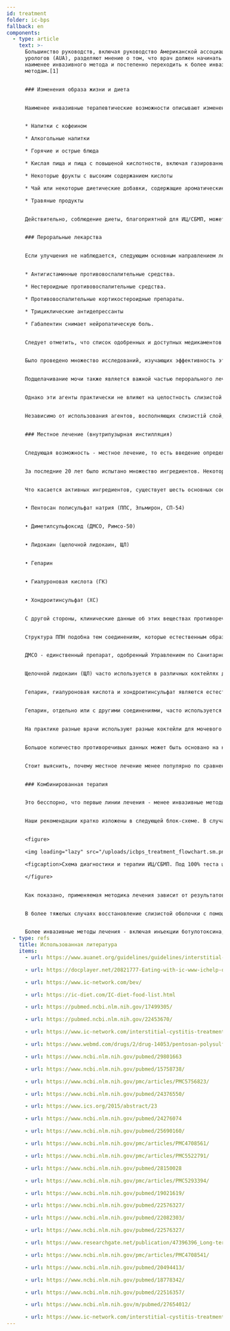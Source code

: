 ```yaml
---
id: treatment
folder: ic-bps
fallback: en
components:
  - type: article
    text: >-
      Большинство руководств, включая руководство Американской ассоциации
      урологов (AUA), разделяют мнение о том, что врач должен начинать с
      наименее инвазивного метода и постепенно переходить к более инвазивным
      методам.[1]


      ### Изменения образа жизни и диета


      Наименее инвазивные терапевтические возможности описывают изменение образа жизни. Диета оказывает большое влияние на симптомы. Списки продуктов питания и напитков при ИЦ /СБМП широко доступны в Интернете,[2],[3],[4] и по этой теме были опубликованы научные статьи.[5],[6] Большинство источников согласны с тем, что определенные виды пищи раздражают поврежденную стенку мочевого пузыря. В списках обычно упоминается следующее:


      * Напитки с кофеином

      * Алкогольные напитки

      * Горячие и острые блюда

      * Кислая пища и пища с повышеной кислотностю, включая газированные напитки.

      * Некоторые фрукты с высоким содержанием кислоты

      * Чай или некоторые диетические добавки, содержащие ароматические масла и/или летучие масляные соединения.

      * Травяные продукты


      Действительно, соблюдение диеты, благоприятной для ИЦ/СБМП, может помочь смягчить симптомы. Однако сами по себе изменения образа жизни и диеты не всегда работают, особенно в тяжелых случаях. Обычно до проявления эффектов требуется значительное время, и во время такой терапии симптомы могут ухудшиться.


      ### Пероральные лекарства


      Если улучшения не наблюдается, следующим основным направлением лечения является пероральная терапия. Наиболее распространенные лекарства обычно содержат один или несколько из следующих активных ингредиентов:


      * Антигистаминные противовоспалительные средства.

      * Нестероидные противовоспалительные средства.

      * Противовоспалительные кортикостероидные препараты.

      * Трициклические антидепрессанты

      * Габапентин снимает нейропатическую боль.


      Следует отметить, что список одобренных и доступных медикаментов сильно различается в зависимости от страны.


      Было проведено множество исследований, изучающих эффективность этих веществ, и это кратко изложено на многих страницах.[7] Эти агенты обладают противовоспалительным действием, блокируют медиатор боли и обладают антидепрессивным действием. Следовательно, пероральные препараты являются эффективным способом смягчения симптомов мочеиспускания и/или боли, улучшая таким образом качество жизни пациента.


      Подщелачивание мочи также является важной частью перорального лечения, поскольку кислая моча может раздражать мочевой пузырь и ухудшать симптомы. Избегать пищевых продуктов, повышающих кислотность мочи, во многих случаях недостаточно. Следовательно, ощелачивающие таблетки (лекарства или пищевые добавки) также играют важную роль в пероральном приеме лекарств.


      Однако эти агенты практически не влияют на целостность слизистой оболочки. Стоит упомянуть, что есть определенные препараты, которые действительно содержат один или несколько активных фармацевтических ингредиентов (подробно описанных ниже), используемых для восполнения слизистой оболочки. Многие из них широко известны и доступны в Интернете. В этой группе наиболее важным лекарством является Пентозан Полисульфат Натрия (ППН, Эльмирон, СП-54), который одобрен Управлением по Cанитарному Надзору за Качеством Пищевых Продуктов и Медикаментов (США) и считается единственным пероральным препаратом, который активно помогает восстановлению слизистой оболочки.


      Независимо от использования агентов, восполняющих слизистій слой, пероральная терапия имеет ряд существенных недостатков. Чтобы попасть в мочевой пузырь, лекарства должны абсорбироваться в пищеварительной системе, поступать в кровоток и достигать других тканей. Это снижает эффективность препаратов и увеличивает вероятность побочных эффектов. ППН, например, необходимо принимать в течение 3 месяцев или более, чтобы ощутить его влияние на слизистый слой. Пероральный прием ППН в течение более длительного периода может иметь серьезные побочные эффекты;[8] недавнее открытие по этой теме вызывает особую озабоченность.[9]


      ### Местное лечение (внутрипузырная инстилляция)


      Следующая возможность - местное лечение, то есть введение определенных веществ непосредственно в мочевой пузырь.


      За последние 20 лет было испытано множество ингредиентов. Некоторые из них, например БЦЖ (Бацила Кальмета-Герена), оказались неэффективными.[10] У других, которые взаимодействовали с фактором роста нервов, были проблемы с безопасностью.[11] При приеме некоторых веществ было достигнуто только частичное улучшение: например, при приеме ваниллоидов боль уменьшилась, но не наблюдалось улучшения в отношении симптомов мочеиспускания.[12] Есть некоторые агенты, которые сейчас исследуются, но результаты пока противоречивы и/или неубедительны, либо клинических испытаний еще не было проведено. Блокирование рецепторов P2X3 (которые влияют на активность мочевого пузыря) может быть многообещающим, но потребуются дальнейшие эксперименты.[13] Ботулинический токсин A (BTX-A, Botox) исследовался несколько раз, но результаты кажутся противоречивыми.[14],[15] Использование липосом для доставки различных агентов может быть эффективным методом,[16] но, опять же, потребуются дальнейшие эксперименты.


      Что касается активных ингредиентов, существует шесть основных соединений, которые связаны с восполнением слизистогой оболочки. Это следующие:


      • Пентосан полисульфат натрия (ППС, Эльмирон, СП-54)


      • Диметилсульфоксид (ДМСО, Римсо-50)


      • Лидокаин (щелочной лидокаин, ЩЛ)


      • Гепарин


      • Гиалуроновая кислота (ГК)


      • Хондроитинсульфат (ХС)


      С другой стороны, клинические данные об этих веществах противоречивы.


      Структура ППН подобна тем соединениям, которые естественным образом присутствуют в слизистой оболочке. Механизм его действия до сих пор неизвестен, но он может быть эффективным внутрипузырным лекарством.[17]


      ДМСО - единственный препарат, одобренный Управлением по Cанитарному Надзору за Качеством Пищевых Продуктов и Медикаментов (США) для инстилляции мочевого пузыря. Согласно некоторым статьям, он более эффективен, чем некоторые другие агенты,[18] тогда как другие источники указывают на проблемы, связанные с ДМСО.[19]


      Щелочной лидокаин (ЩЛ) часто используется в различных коктейлях для мочевого пузыря. По некоторым данным, это лекарство само по себе эффективное для восстановления слизистой оболочки.[20] Большинство терапевтов считают, что он может повысить эффективность других соединений,[21] даже если есть исследования, отрицающие это.


      Гепарин, гиалуроновая кислота и хондроитинсульфат являются естественными компонентами слизистой оболочки.


      Гепарин, отдельно или с другими соединениями, часто используется для местного лечения.[22] Есть данные, согласно которым он менее эффективен, чем, например, ДМСО (см. Выше). Гиалуроновая кислота может быть наиболее распространенным компонентом; его эффективность проверялась несколько раз с разными результатами.[23],[24],[25] Имеющиеся данные также противоречивы и для хондроитинсульфата.[26],[27],[28] Согласно некоторым исследованиям, ГК + ХС может быть столь же эффективным, как и ДМСО.[29]


      На практике разные врачи используют разные коктейли для мочевого пузыря,[30] надеясь, что пациент откликнется на лечение.


      Большое количество противоречивых данных может быть основано на нескольких фактах. Во-первых, этиология ИЦ /СБМП до сих пор не известна. Если заболевание может появиться по разным причинам, пациенты с разной этиологией могут по-разному реагировать на лечение. Во-вторых, во многих странах одобрено только одно или очень мало из этих лекарств, что само по себе препятствует построению объективной и сравнительной картины. В-третьих, в большинстве стран для инстилляции используется лишь несколько агентов или коктейлей, обычно в виде ex-tempore, что затрудняет проведение клинических испытаний с большим размером выборки.


      Стоит выяснить, почему местное лечение менее популярно по сравнению с пероральными препаратами, несмотря на то что оно более эффективно - при использовании правильного лекарства. Инвазивность - важный фактор. Многие врачи стараются избегать использования катетера, за исключением случаев, когда это неизбежно. Пациенты часто отказываются от инстилляционной терапии, опасаясь боли и риска дальнейших проблем - микроповреждений и инфекций, которые может вызвать катетер. Чтобы преодолеть эти проблемы, Urosystem разработала UroDapter® и UroStill®. UroDapter® - это небольшое устройство, заменяющее катетер. UroStill® представляет собой устройство, которое позволяет пациентам-женщинам самостоятельно делать инстилляции. С помощью UroStill® лечение мочевого пузыря можно проводить дома, без какой-либо непосредственной помощи медицинского работника.


      ### Комбинированная терапия


      Это бесспорно, что первые линии лечения - менее инвазивные методы, такие как диета и пероральные препараты - нужны. К сожалению, не только диагноз занимает много времени, но и эффект от менее инвазивных методов лечения проявляется позже. Это приводит к обычной ситуации, когда пациенты тратят 1–3 года и более на жизнь с трудно переносимой болью, тяжелыми мочевыми синдромами и постепенно ухудшающимся качеством жизни. Чем больше времени было потрачено на это, тем больше вероятность того, что пациент вообще не ответит на менее инвазивные методы лечения.


      Наши рекомендации кратко изложены в следующей блок-схеме. В случае тяжелых симптомов рекомендуется начать комбинированную терапию пероральным и внутрипузырным лечением, чтобы состояние пациента улучшилось как можно скорее.


      <figure>

      <img loading="lazy" src="/uploads/icbps_treatment_flowchart.sm.png" srcset="/uploads/icbps_treatment_flowchart.png 2x, /uploads/icbps_treatment_flowchart.sm.png 1x" alt="ICBPS treatment flowchart"/>

      <figcaption>Схема диагностики и терапии ИЦ/СБМП. Под 100% теста целостности слизистой оболочки следует понимать среднее значение порций мочи, измеренных в первый день (с низким потреблением жидкости) (описано в главе «Диагностика ИЦ/СБМП»).</figcaption>

      </figure>


      Как показано, применяемая методика лечения зависит от результатов теста целостности защитного слоя. Изменение образа жизни, диета и пероральное лечение эффективны и достаточны только в легких ИЦ/СБМП. В этих случаях также необходимо наблюдение за пациентом, потому что, несмотря на проведенное лечение, нельзя исключать ухудшение состояния. (Система наблюдения за пациентами еще не внедрена на этом веб-сайте.)


      В более тяжелых случаях восстановление слизистой оболочки с помощью инстилляций мочевого пузыря должно быть начато немедленно, но все менее инвазивные методы обычно выполняются одновременно.


      Более инвазивные методы лечения - включая инъекции ботулотоксина, нейромодуляцию, фульгурацию поврежденных участков слизистого слоя или цистэктомию - выполняются только в том случае, если все другие методы лечения оказались неэффективными. Альтернативные методы, включая иглоукалывание и кислородную терапию под высоким давлением, в основном рекомендуются в качестве дополнительных методов лечения, учитывая их неправильное соотношение затрат и результатов.
  - type: refs
    title: Использованная литература
    items:
      - url: https://www.auanet.org/guidelines/guidelines/interstitial-cystitis-(ic/bps)-guideline

      - url: https://docplayer.net/20821777-Eating-with-ic-www-ichelp-org-interstitial-cystitis-association.html

      - url: https://www.ic-network.com/bev/

      - url: https://ic-diet.com/IC-diet-food-list.html

      - url: https://pubmed.ncbi.nlm.nih.gov/17499305/

      - url: https://pubmed.ncbi.nlm.nih.gov/22453670/

      - url: https://www.ic-network.com/interstitial-cystitis-treatments/oral-medication/

      - url: https://www.webmd.com/drugs/2/drug-14053/pentosan-polysulfate-sodium-oral/details

      - url: https://www.ncbi.nlm.nih.gov/pubmed/29801663

      - url: https://www.ncbi.nlm.nih.gov/pubmed/15758738/

      - url: https://www.ncbi.nlm.nih.gov/pmc/articles/PMC5756823/

      - url: https://www.ncbi.nlm.nih.gov/pubmed/24376550/

      - url: https://www.ics.org/2015/abstract/23

      - url: https://www.ncbi.nlm.nih.gov/pubmed/24276074

      - url: https://www.ncbi.nlm.nih.gov/pubmed/25690160/

      - url: https://www.ncbi.nlm.nih.gov/pmc/articles/PMC4708561/

      - url: https://www.ncbi.nlm.nih.gov/pmc/articles/PMC5522791/

      - url: https://www.ncbi.nlm.nih.gov/pubmed/28150028

      - url: https://www.ncbi.nlm.nih.gov/pmc/articles/PMC5293394/

      - url: https://www.ncbi.nlm.nih.gov/pubmed/19021619/

      - url: https://www.ncbi.nlm.nih.gov/pubmed/22576327/

      - url: https://www.ncbi.nlm.nih.gov/pubmed/22082303/

      - url: https://www.ncbi.nlm.nih.gov/pubmed/22576327/

      - url: https://www.researchgate.net/publication/47396396_Long-term_results_of_intravesical_hyaluronan_therapy_in_bladder_pain_syndromeinterstitial_cystitis

      - url: https://www.ncbi.nlm.nih.gov/pmc/articles/PMC4708541/

      - url: https://www.ncbi.nlm.nih.gov/pubmed/20494413/

      - url: https://www.ncbi.nlm.nih.gov/pubmed/18778342/

      - url: https://www.ncbi.nlm.nih.gov/pubmed/22516357/

      - url: https://www.ncbi.nlm.nih.gov/m/pubmed/27654012/

      - url: https://www.ic-network.com/interstitial-cystitis-treatments/bladder-instillations/
---
```

